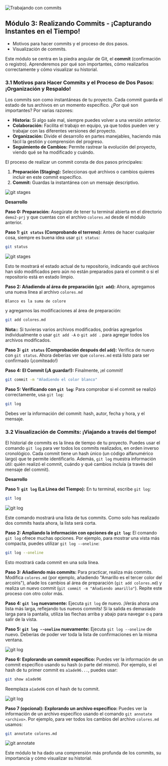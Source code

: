 ![Trabajando con commits](media/modulo_03/trabajando-con-commits.png)

## Módulo 3: Realizando Commits - ¡Capturando Instantes en el Tiempo!

* Motivos para hacer commits y el proceso de dos pasos.
* Visualización de commits.

Este módulo se centra en la piedra angular de Git, el **commit** (confirmación o registro). Aprenderemos por qué son importantes, cómo realizarlos correctamente y cómo visualizar su historial.


### 3.1 Motivos para Hacer Commits y el Proceso de Dos Pasos: ¡Organización y Respaldo!

Los commits son como instantáneas de tu proyecto.  Cada commit guarda el estado de tus archivos en un momento específico.  ¿Por qué son importantes?  Por varias razones:

* **Historia:** Si algo sale mal, siempre puedes volver a una versión anterior.
* **Colaboración:** Facilita el trabajo en equipo, ya que todos pueden ver y trabajar con las diferentes versiones del proyecto.
* **Organización:**  Divide el desarrollo en partes manejables, haciendo más fácil la gestión y comprensión del progreso.
* **Seguimiento de Cambios:** Permite rastrear la evolución del proyecto, viendo qué se ha modificado y cuándo.

El proceso de realizar un commit consta de dos pasos principales:

1. **Preparación (Staging):** Seleccionas qué archivos o cambios quieres incluir en este commit específico.
2. **Commit:** Guardas la instantánea con un mensaje descriptivo.

![git stages](media/modulo_02/git-stages.png)


**Desarrollo**

**Paso 0: Preparación:** Asegúrate de tener tu terminal abierta en el directorio `demo2-prj` y que cuentas con el archivo `colores.md` desde el módulo anterior.

**Paso 1: `git status` (Comprobando el terreno):** Antes de hacer cualquier cosa, siempre es buena idea usar `git status`:

```bash
git status
```

![git stages](media/modulo_02/git-status-03.png)

Esto te mostrará el estado actual de tu repositorio, indicando qué archivos han sido modificados pero aún no están preparados para el commit o si el repositorio está en estado limpio.


**Paso 2: Añadiendo al área de preparación (`git add`):**  Ahora, agregamos una nueva línea al archivo `colores.md`

```
Blanco es la suma de colore
```

y agregamos las modificaciones al área de preparación:

```bash
git add colores.md
```

**Nota::** Si tuvieras varios archivos modificados, podrías agregarlos individualmente o usar `git add -A` o `git add .` para agregar todos los archivos modificados.


**Paso 3: `git status` (Comprobación después del `add`):** Verifica de nuevo con `git status`.  Ahora deberías ver que `colores.md` está listo para ser confirmado (¡comiteado!)

**Paso 4: El Commit (¡A guardar!):**  Finalmente, ¡el commit!

```bash
git commit -m "Añadiendo el color blanco"
```

**Paso 5: Verificando con `git log`:**  Para comprobar si el commit se realizó correctamente, usa `git log`:

```bash
git log
```

Debes ver la información del commit: hash, autor, fecha y hora, y el mensaje.


### 3.2 Visualización de Commits: ¡Viajando a través del tiempo!

El historial de commits es la línea de tiempo de tu proyecto. Puedes usar el comando `git log` para ver todos los commits realizados, en orden inverso cronológico.  Cada commit tiene un hash único (un código alfanumérico largo) que te permite identificarlo.  Además, `git log` muestra información útil: quién realizó el commit, cuándo y qué cambios incluía (a través del mensaje del commit).


**Desarrollo**

**Paso 1:  `git log` (La Línea del Tiempo):**  En tu terminal, escribe `git log`:

```bash
git log
```

![git log](media/modulo_03/git-log-01.png)

Este comando mostrará una lista de tus commits.  Como solo has realizado dos commits hasta ahora, la lista será corta.


**Paso 2:  Ampliando la información con opciones de `git log`:** El comando `git log` ofrece muchas opciones. Por ejemplo, para mostrar una vista más compacta, puedes utilizar `git log --oneline`:

```bash
git log --oneline
```

Esto mostrará cada commit en una sola línea.

**Paso 3: Añadiendo más commits:** Para practicar, realiza más commits.  Modifica `colores.md` (por ejemplo, añadiendo "Amarillo es el tercer color del arcoíris"), añade los cambios al área de preparación (`git add colores.md`) y realiza un nuevo commit (`git commit -m "Añadiendo amarillo"`). Repite este proceso con otro color más.

**Paso 4: `git log` nuevamente:** Ejecuta `git log` de nuevo. ¡Verás ahora una lista más larga, reflejando tus nuevos commits! Si la salida es demasiado larga para la pantalla, utiliza las flechas arriba y abajo para navegar o `q` para salir de la vista.

**Paso 5: `git log --oneline` nuevamente:** Ejecuta `git log --oneline` de nuevo. Deberías de poder ver toda la lista de confirmaciones en la misma ventana.

![git log](media/modulo_03/git-log-oneline.png)

**Paso 6:  Explorando un commit específico:**  Puedes ver la información de un commit específico usando su hash (o parte del mismo). Por ejemplo, si el hash de tu primer commit es `a1ade96...`, puedes usar:

```bash
git show a1ade96
```

Reemplaza `a1ade96` con el hash de tu commit.

![git log](media/modulo_03/git-show.png)

**Paso 7 (opcional):  Explorando un archivo específico:**  Puedes ver la información de un archivo específico usando el comando `git annotate <archivo>`. Por ejemplo, para ver todos los cambios del archivo `colores.md` usamos:

```bash
git annotate colores.md
```

![git annotate](media/modulo_03/git-annotate.png)

Este módulo te ha dado una comprensión más profunda de los commits, su importancia y cómo visualizar su historial.

